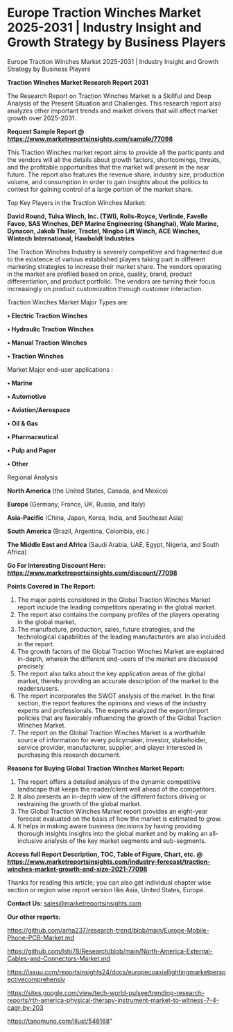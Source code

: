 # Europe Traction Winches Market 2025-2031 | Industry Insight and Growth Strategy by Business Players
Europe Traction Winches Market 2025-2031 | Industry Insight and Growth Strategy by Business Players

<strong>Traction Winches Market Research Report 2031</strong>

The Research Report on Traction Winches Market is a Skillful and Deep Analysis of the Present Situation and Challenges. This research report also analyzes other important trends and market drivers that will affect market growth over 2025-2031.

<strong>Request Sample Report @ <a href=https://www.marketreportsinsights.com/sample/77098>https://www.marketreportsinsights.com/sample/77098</a></strong>

This Traction Winches market report aims to provide all the participants and the vendors will all the details about growth factors, shortcomings, threats, and the profitable opportunities that the market will present in the near future. The report also features the revenue share, industry size, production volume, and consumption in order to gain insights about the politics to contest for gaining control of a large portion of the market share.

Top Key Players in the Traction Winches Market:

<strong>David Round, Tulsa Winch, Inc. (TWI), Rolls-Royce, Verlinde, Favelle Favco, SAS Winches, DEP Marine Engineering (Shanghai), Wale Marine, Dynacon, Jakob Thaler, Tractel, Ningbo Lift Winch, ACE Winches, Wintech International, Hawboldt Industries</strong>

The Traction Winches Industry is severely competitive and fragmented due to the existence of various established players taking part in different marketing strategies to increase their market share. The vendors operating in the market are profiled based on price, quality, brand, product differentiation, and product portfolio. The vendors are turning their focus increasingly on product customization through customer interaction.

Traction Winches Market Major Types are:

<strong>• Electric Traction Winches

• Hydraulic Traction Winches

• Manual Traction Winches

• Traction Winches</strong>

Market Major end-user applications :

<strong>• Marine

• Automotive

• Aviation/Aerospace

• Oil & Gas

• Pharmaceutical

• Pulp and Paper

• Other</strong>

Regional Analysis

</u><strong><b>North America</b></strong> (the United States, Canada, and Mexico)

<strong><b>Europe </b></strong>(Germany, France, UK, Russia, and Italy)

<strong><b>Asia-Pacific</b></strong> (China, Japan, Korea, India, and Southeast Asia)

<strong><b>South America</b></strong> (Brazil, Argentina, Colombia, etc.)

<strong><b>The Middle East and Africa</b></strong> (Saudi Arabia, UAE, Egypt, Nigeria, and South Africa)

<strong>Go For Interesting Discount Here: <a href=https://www.marketreportsinsights.com/discount/77098>https://www.marketreportsinsights.com/discount/77098</a></strong>

<strong>Points Covered in The Report:</strong>
<ol>
  <li>The major points considered in the Global Traction Winches Market report include the leading competitors operating in the global market.</li>
  <li>The report also contains the company profiles of the players operating in the global market.</li>
  <li>The manufacture, production, sales, future strategies, and the technological capabilities of the leading manufacturers are also included in the report.</li>
  <li>The growth factors of the Global Traction Winches Market are explained in-depth, wherein the different end-users of the market are discussed precisely.</li>
  <li>The report also talks about the key application areas of the global market, thereby providing an accurate description of the market to the readers/users.</li>
  <li>The report incorporates the SWOT analysis of the market. In the final section, the report features the opinions and views of the industry experts and professionals. The experts analyzed the export/import policies that are favorably influencing the growth of the Global Traction Winches Market.</li>
  <li>The report on the Global Traction Winches Market is a worthwhile source of information for every policymaker, investor, stakeholder, service provider, manufacturer, supplier, and player interested in purchasing this research document.</li>
</ol>
<strong>Reasons for Buying Global Traction Winches Market Report:</strong>

<ol>
  <li>The report offers a detailed analysis of the dynamic competitive landscape that keeps the reader/client well ahead of the competitors.</li>
  <li>It also presents an in-depth view of the different factors driving or restraining the growth of the global market.</li>
  <li>The Global Traction Winches Market report provides an eight-year forecast evaluated on the basis of how the market is estimated to grow.</li>
  <li>It helps in making aware business decisions by having providing thorough insights insights into the global market and by making an all-inclusive analysis of the key market segments and sub-segments.</li>
</ol>
<strong>Access full Report Description, TOC, Table of Figure, Chart, etc. @ <a href=https://www.marketreportsinsights.com/industry-forecast/traction-winches-market-growth-and-size-2021-77098>https://www.marketreportsinsights.com/industry-forecast/traction-winches-market-growth-and-size-2021-77098</a></strong>


Thanks for reading this article; you can also get individual chapter wise section or region wise report version like Asia, United States, Europe.

<strong>Contact Us:</strong>
sales@marketreportsinsights.com

<strong>Our other reports:</strong>

<a href=https://github.com/arha237/research-trend/blob/main/Europe-Mobile-Phone-PCB-Market.md>https://github.com/arha237/research-trend/blob/main/Europe-Mobile-Phone-PCB-Market.md</a>

<a href=https://github.com/Ishi78/Research/blob/main/North-America-External-Cables-and-Connectors-Market.md>https://github.com/Ishi78/Research/blob/main/North-America-External-Cables-and-Connectors-Market.md</a>

<a href=https://issuu.com/reportsinsights24/docs/europecoaxiallightingmarketperspectivecomprehensiv>https://issuu.com/reportsinsights24/docs/europecoaxiallightingmarketperspectivecomprehensiv</a>

<a href=https://sites.google.com/view/tech-world-pulsee/trending-research-reports/rth-america-physical-therapy-instrument-market-to-witness-7-4-cagr-by-203>https://sites.google.com/view/tech-world-pulsee/trending-research-reports/rth-america-physical-therapy-instrument-market-to-witness-7-4-cagr-by-203</a>

<a href=https://tanomuno.com/illust/548168>https://tanomuno.com/illust/548168</a>"

